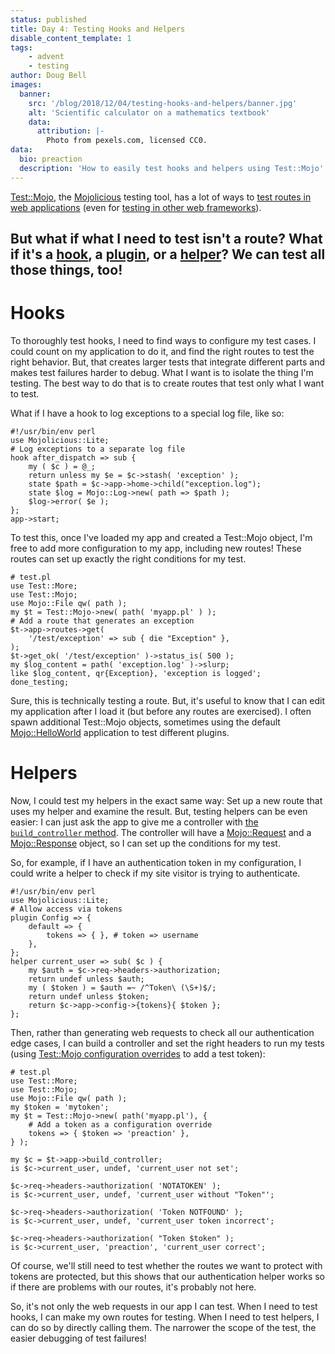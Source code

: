 ```yaml
---
status: published
title: Day 4: Testing Hooks and Helpers
disable_content_template: 1
tags:
    - advent
    - testing
author: Doug Bell
images:
  banner:
    src: '/blog/2018/12/04/testing-hooks-and-helpers/banner.jpg'
    alt: 'Scientific calculator on a mathematics textbook'
    data:
      attribution: |-
        Photo from pexels.com, licensed CC0.
data:
  bio: preaction
  description: 'How to easily test hooks and helpers using Test::Mojo'
---
```

[Test::Mojo](https://mojolicious.org/perldoc/Test/Mojo), the
[Mojolicious](http://mojolicious.org) testing tool, has a lot of ways to
[test routes in web
applications](https://mojolicious.org/perldoc/Mojolicious/Guides/Testing)
(even for [testing in other web
frameworks](https://metacpan.org/pod/Test::Mojo::Role::PSGI)).

But what if what I need to test isn't a route? What if it's
a [hook](https://mojolicious.org/perldoc/Mojolicious#HOOKS),
a [plugin](https://mojolicious.org/perldoc/Mojolicious/Guides/Cookbook#Adding-a-plugin-to-your-application),
or
a [helper](https://mojolicious.org/perldoc/Mojolicious/Guides/Rendering#Helpers)?
We can test all those things, too!
---

# Hooks

To thoroughly test hooks, I need to find ways to configure my test
cases. I could count on my application to do it, and find the right
routes to test the right behavior. But, that creates larger tests that
integrate different parts and makes test failures harder to debug. What
I want is to isolate the thing I'm testing. The best way to do that is
to create routes that test only what I want to test.

What if I have a hook to log exceptions to a special log file, like so:

    #!/usr/bin/env perl
    use Mojolicious::Lite;
    # Log exceptions to a separate log file
    hook after_dispatch => sub {
        my ( $c ) = @_;
        return unless my $e = $c->stash( 'exception' );
        state $path = $c->app->home->child("exception.log");
        state $log = Mojo::Log->new( path => $path );
        $log->error( $e );
    };
    app->start;

To test this, once I've loaded my app and created a Test::Mojo object,
I'm free to add more configuration to my app, including new routes!
These routes can set up exactly the right conditions for my test.

    # test.pl
    use Test::More;
    use Test::Mojo;
    use Mojo::File qw( path );
    my $t = Test::Mojo->new( path( 'myapp.pl' ) );
    # Add a route that generates an exception
    $t->app->routes->get(
        '/test/exception' => sub { die "Exception" },
    );
    $t->get_ok( '/test/exception' )->status_is( 500 );
    my $log_content = path( 'exception.log' )->slurp;
    like $log_content, qr{Exception}, 'exception is logged';
    done_testing;

Sure, this is technically testing a route. But, it's useful to know that
I can edit my application after I load it (but before any routes are
exercised). I often spawn additional Test::Mojo objects, sometimes using
the default
[Mojo::HelloWorld](https://mojolicious.org/perldoc/Mojo/HelloWorld)
application to test different plugins.

# Helpers

Now, I could test my helpers in the exact same way: Set up a new route
that uses my helper and examine the result. But, testing helpers can be
even easier: I can just ask the app to give me a controller with [the
`build_controller`
method](https://mojolicious.org/perldoc/Mojolicious#build_controller).
The controller will have
a [Mojo::Request](https://mojolicious.org/perldoc/Mojo/Message/Request)
and
a [Mojo::Response](https://mojolicious.org/perldoc/Mojo/Message/Response)
object, so I can set up the conditions for my test.

So, for example, if I have an authentication token in my configuration,
I could write a helper to check if my site visitor is trying to
authenticate.

    #!/usr/bin/env perl
    use Mojolicious::Lite;
    # Allow access via tokens
    plugin Config => {
        default => {
            tokens => { }, # token => username
        },
    };
    helper current_user => sub( $c ) {
        my $auth = $c->req->headers->authorization;
        return undef unless $auth;
        my ( $token ) = $auth =~ /^Token\ (\S+)$/;
        return undef unless $token;
        return $c->app->config->{tokens}{ $token };
    };

Then, rather than generating web requests to check all our
authentication edge cases, I can build a controller and set the right
headers to run my tests (using [Test::Mojo configuration
overrides](https://mojolicious.org/perldoc/Test/Mojo#new) to add a test
token):

    # test.pl
    use Test::More;
    use Test::Mojo;
    use Mojo::File qw( path );
    my $token = 'mytoken';
    my $t = Test::Mojo->new( path('myapp.pl'), {
        # Add a token as a configuration override
        tokens => { $token => 'preaction' },
    } );

    my $c = $t->app->build_controller;
    is $c->current_user, undef, 'current_user not set';

    $c->req->headers->authorization( 'NOTATOKEN' );
    is $c->current_user, undef, 'current_user without "Token"';

    $c->req->headers->authorization( 'Token NOTFOUND' );
    is $c->current_user, undef, 'current_user token incorrect';

    $c->req->headers->authorization( "Token $token" );
    is $c->current_user, 'preaction', 'current_user correct';

Of course, we'll still need to test whether the routes we want to
protect with tokens are protected, but this shows that our
authentication helper works so if there are problems with our routes,
it's probably not here.

So, it's not only the web requests in our app I can test. When I need to
test hooks, I can make my own routes for testing. When I need to test
helpers, I can do so by directly calling them. The narrower the scope of
the test, the easier debugging of test failures!
